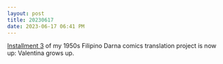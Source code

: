 ```yaml
---
layout: post
title: 20230617
date: 2023-06-17 06:41 PM
---
```


[Installment 3](https://multoghost.wordpress.com/2023/06/17/1950s-darna-valentina-grows-up/) of my 1950s Filipino Darna comics translation project is now up: Valentina grows up.
